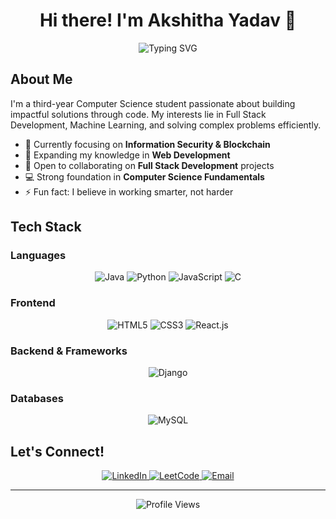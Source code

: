 # <div align="center">Hi there! I'm Akshitha Yadav 👋</div>

<div align="center">
  <img src="https://readme-typing-svg.herokuapp.com?font=Fira+Code&pause=1000&color=2C83F7&center=true&vCenter=true&width=435&lines=Computer+Science+Student;Full+Stack+Developer;Problem+Solver;Continuous+Learner" alt="Typing SVG" />
</div>

## About Me

I'm a third-year Computer Science student passionate about building impactful solutions through code. My interests lie in Full Stack Development, Machine Learning, and solving complex problems efficiently.

- 🔭 Currently focusing on **Information Security & Blockchain**
- 🌱 Expanding my knowledge in **Web Development**
- 🤝 Open to collaborating on **Full Stack Development** projects
- 💻 Strong foundation in **Computer Science Fundamentals**
- ⚡ Fun fact: I believe in working smarter, not harder

## Tech Stack

### Languages
<div align="center">
  <img src="https://img.shields.io/badge/Java-ED8B00?style=flat&logo=java&logoColor=white" alt="Java">
  <img src="https://img.shields.io/badge/Python-3776AB?style=flat&logo=python&logoColor=white" alt="Python">
  <img src="https://img.shields.io/badge/JavaScript-F7DF1E?style=flat&logo=javascript&logoColor=black" alt="JavaScript">
  <img src="https://img.shields.io/badge/C-00599C?style=flat&logo=c&logoColor=white" alt="C">
</div>

### Frontend
<div align="center">
  <img src="https://img.shields.io/badge/HTML5-E34F26?style=flat&logo=html5&logoColor=white" alt="HTML5">
  <img src="https://img.shields.io/badge/CSS3-1572B6?style=flat&logo=css3&logoColor=white" alt="CSS3">
  <img src="https://img.shields.io/badge/React.js-61DAFB?style=flat&logo=react&logoColor=black" alt="React.js">
</div>

### Backend & Frameworks
<div align="center">
  <img src="https://img.shields.io/badge/Django-092E20?style=flat&logo=django&logoColor=white" alt="Django">
</div>

### Databases
<div align="center">
  <img src="https://img.shields.io/badge/MySQL-005C84?style=flat&logo=mysql&logoColor=white" alt="MySQL">
</div>

## Let's Connect!

<div align="center">
  <a href="https://linkedin.com/in/akshitha-yadav-bathula-9ab324259" target="_blank">
    <img src="https://img.shields.io/badge/LinkedIn-0077B5?style=for-the-badge&logo=linkedin&logoColor=white" alt="LinkedIn" />
  </a>
  <a href="https://www.leetcode.com/akshitha_10-b32_" target="_blank">
    <img src="https://img.shields.io/badge/LeetCode-FFA116?style=for-the-badge&logo=leetcode&logoColor=white" alt="LeetCode" />
  </a>
  <a href="mailto:akshithayadavbathula27@gmail.com">
    <img src="https://img.shields.io/badge/Email-D14836?style=for-the-badge&logo=gmail&logoColor=white" alt="Email" />
  </a>
</div>

---

<div align="center">
  <img src="https://komarev.com/ghpvc/?username=akshithayadav&style=flat-square&color=blue" alt="Profile Views" />
</div>
